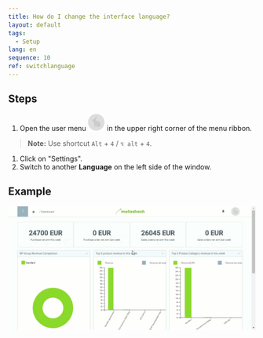 ```yaml
---
title: How do I change the interface language?
layout: default
tags:
  - Setup
lang: en
sequence: 10
ref: switchlanguage
---
```


## Steps
1. Open the user menu ![](assets/UserMenu_Rabbit_WebUI.png) in the upper right corner of the menu ribbon.
 >**Note:** Use shortcut `Alt` + `4` / `⌥ alt` + `4`.

1. Click on "Settings".
1. Switch to another **Language** on the left side of the window.

## Example
![](assets/SwitchLanguage_EN-DE.gif)
